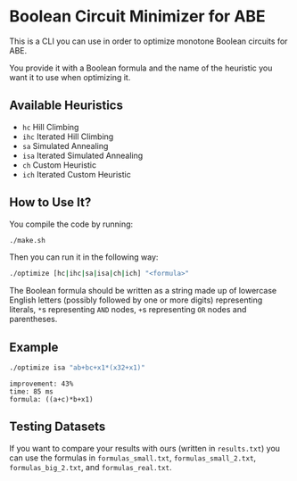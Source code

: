 # Boolean Circuit Minimizer for ABE

This is a CLI you can use in order to optimize monotone Boolean circuits for ABE.

You provide it with a Boolean formula and the name of the heuristic you want it to use when optimizing it.

## Available Heuristics

- `hc` Hill Climbing
- `ihc` Iterated Hill Climbing
- `sa` Simulated Annealing
- `isa` Iterated Simulated Annealing
- `ch` Custom Heuristic
- `ich` Iterated Custom Heuristic

## How to Use It?

You compile the code by running:

```sh
./make.sh
```

Then you can run it in the following way:

```sh
./optimize [hc|ihc|sa|isa|ch|ich] "<formula>"
```

The Boolean formula should be written as a string made up of lowercase English letters (possibly followed by one or more digits) representing literals, `*`s representing `AND` nodes, `+`s representing `OR` nodes and parentheses.

## Example

```sh
./optimize isa "ab+bc+x1*(x32+x1)"
```

```
improvement: 43%
time: 85 ms
formula: ((a+c)*b+x1)
```

## Testing Datasets

If you want to compare your results with ours (written in `results.txt`) you can use the formulas in `formulas_small.txt`, `formulas_small_2.txt`, `formulas_big_2.txt`, and `formulas_real.txt`.
